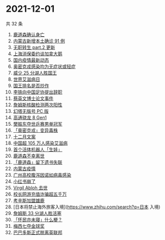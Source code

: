 # 2021-12-01

共 32 条

<!-- BEGIN -->
<!-- 最后更新时间 Wed Dec 01 2021 15:13:43 GMT+0800 (China Standard Time) -->

1. [鹿道森确认身亡](https://www.zhihu.com/search?q=鹿道森)
1. [内蒙古新增本土确诊 91 例](https://www.zhihu.com/search?q=内蒙古疫情)
1. [无职转生 part.2 更新](https://www.zhihu.com/search?q=无职转生)
1. [上海消保委约谈加拿大鹅](https://www.zhihu.com/search?q=加拿大鹅)
1. [国内疫情最新动态](https://www.zhihu.com/search?q=疫情)
1. [奥密克戎感染均为无症状或轻症](https://www.zhihu.com/search?q=奥密克戎)
1. [威少 25 分湖人胜国王](https://www.zhihu.com/search?q=湖人)
1. [世界艾滋病日](https://www.zhihu.com/search?q=艾滋病)
1. [国王排名是否炒作](https://www.zhihu.com/search?q=国王排名)
1. [李铁向中国足协提出辞职](https://www.zhihu.com/search?q=李铁)
1. [蔡英文博士论文事件](https://www.zhihu.com/search?q=蔡英文)
1. [詹姆斯核酸检测两次阳性](https://www.zhihu.com/search?q=詹姆斯)
1. [幻塔无版号 PC 版](https://www.zhihu.com/search?q=幻塔)
1. [高通骁龙 8 Gen1](https://www.zhihu.com/search?q=骁龙8gen1)
1. [樊振东夺世乒赛男单冠军](https://www.zhihu.com/search?q=樊振东)
1. [「奥密克戎」变异毒株](https://www.zhihu.com/search?q=奥密克戎)
1. [十二月文案](https://www.zhihu.com/search?q=12月文案)
1. [中国超 105 万人感染艾滋病](https://www.zhihu.com/search?q=艾滋病)
1. [首个活体机器人「生娃」](https://www.zhihu.com/search?q=活体机器人)
1. [鹿道森不幸离世](https://www.zhihu.com/search?q=鹿道森)
1. [「鹿道森」留下遗书失联](https://www.zhihu.com/search?q=鹿道森)
1. [内蒙古疫情](https://www.zhihu.com/search?q=内蒙古疫情)
1. [广州高校腹泻因诺如病毒感染](https://www.zhihu.com/search?q=诺如病毒)
1. [小红书崩了](https://www.zhihu.com/search?q=小红书崩了)
1. [Virgil Abloh 去世](https://www.zhihu.com/search?q=VirgilAbloh)
1. [校长网游充值诈骗超五千万](https://www.zhihu.com/search?q=网游充值)
1. [考辛斯加盟雄鹿](https://www.zhihu.com/search?q=考辛斯)
1. [日本将禁止海外旅客入境](https://www.zhihu.com/search?q=日本 入境)
1. [詹姆斯 33 分湖人胜活塞](https://www.zhihu.com/search?q=湖人)
1. [「怀民亦未寝」什么梗？](https://www.zhihu.com/search?q=怀民亦未寝)
1. [梅西七夺金球奖](https://www.zhihu.com/search?q=梅西)
1. [巴巴多斯正式脱离英联邦](https://www.zhihu.com/search?q=巴巴多斯)

<!-- END -->
